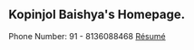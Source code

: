 ## Kopinjol Baishya's Homepage.

Phone Number: 91 - 8136088468
[R&eacute;sum&eacute;](../../../Texinfo-Resume/blob/main/rsm4.pdf)


